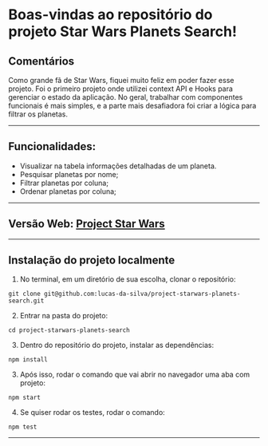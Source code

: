 # Boas-vindas ao repositório do projeto Star Wars Planets Search!

## Comentários

Como grande fã de Star Wars, fiquei muito feliz em poder fazer esse projeto. Foi o primeiro projeto onde utilizei context API e Hooks para gerenciar o estado da aplicação. No geral, trabalhar com componentes funcionais é mais simples, e a parte mais desafiadora foi criar a lógica para filtrar os planetas.

---

## Funcionalidades:

- Visualizar na tabela informações detalhadas de um planeta.
- Pesquisar planetas por nome;
- Filtrar planetas por coluna;
- Ordenar planetas por coluna;

---

## Versão Web: [Project Star Wars](https://lucas-da-silva.github.io/project-starwars-planets-search)

---

## Instalação do projeto localmente

1. No terminal, em um diretório de sua escolha, clonar o repositório:

```
git clone git@github.com:lucas-da-silva/project-starwars-planets-search.git
```

2. Entrar na pasta do projeto:

```
cd project-starwars-planets-search
```

3. Dentro do repositório do projeto, instalar as dependências:

```
npm install
```

3. Após isso, rodar o comando que vai abrir no navegador uma aba com projeto:

```
npm start
```

4. Se quiser rodar os testes, rodar o comando:

```
npm test
```

---
